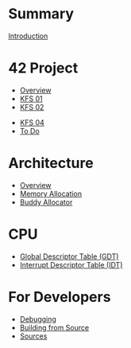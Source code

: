 # Summary

[Introduction](README.md)

# 42 Project

- [Overview](project/overview.md)
- [KFS 01](project/kfs_01.md)
- [KFS 02](project/kfs_02.md)
<!-- - [KFS 03](project/kfs_03.md) -->
- [KFS 04](project/kfs_04.md)
- [To Do](project/todo.md)

# Architecture

- [Overview](architecture/overview.md)
- [Memory Allocation](architecture/memory.md)
- [Buddy Allocator](architecture/buddy.md)
<!-- - [Build Pipeline](architecture/build.md) -->
<!-- - [Design Decisions](architecture/design.md) -->

# CPU

- [Global Descriptor Table (GDT)](cpu/gdt.md)
- [Interrupt Descriptor Table (IDT)](cpu/idt.md)

# For Developers

- [Debugging](developers/debug.md)
- [Building from Source](developers/building.md)
- [Sources](developers/sources.md)
